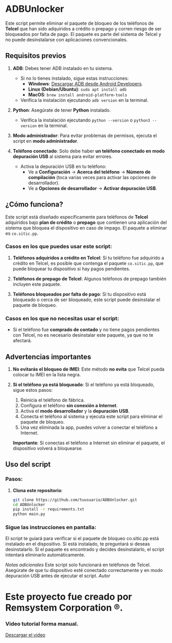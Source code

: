 # ADBUnlocker

Este script permite eliminar el paquete de bloqueo de los teléfonos de **Telcel** que han sido adquiridos a crédito o prepago y corren riesgo de ser bloqueados por falta de pago. El paquete es parte del sistema de Telcel y no puede desinstalarse con aplicaciones convencionales.

## Requisitos previos

1. **ADB**: Debes tener ADB instalado en tu sistema.
   - Si no lo tienes instalado, sigue estas instrucciones:
     - **Windows**: [Descargar ADB desde Android Developers](https://developer.android.com/studio/releases/platform-tools).
     - **Linux (Debian/Ubuntu)**: `sudo apt install adb`
     - **MacOS**: `brew install android-platform-tools`
   - Verifica la instalación ejecutando `adb version` en la terminal.

2. **Python**: Asegúrate de tener **Python** instalado.
   - Verifica la instalación ejecutando `python --version` o `python3 --version` en la terminal.

3. **Modo administrador**: Para evitar problemas de permisos, ejecuta el script en **modo administrador**.

4. **Teléfono conectado**: Solo debe haber **un teléfono conectado en modo depuración USB** al sistema para evitar errores.

   - Activa la depuración USB en tu teléfono:
     - Ve a **Configuración** -> **Acerca del teléfono** -> **Número de compilación** (toca varias veces para activar las opciones de desarrollador).
     - Ve a **Opciones de desarrollador** -> **Activar depuración USB**.

## ¿Cómo funciona?

Este script está diseñado específicamente para teléfonos de **Telcel** adquiridos bajo **plan de crédito** o **prepago** que contienen una aplicación del sistema que bloquea el dispositivo en caso de impago. El paquete a eliminar es `co.sitic.pp`.

### Casos en los que puedes usar este script:

1. **Teléfonos adquiridos a crédito en Telcel**: Si tu teléfono fue adquirido a crédito en Telcel, es posible que contenga el paquete `co.sitic.pp`, que puede bloquear tu dispositivo si hay pagos pendientes.
   
2. **Teléfonos de prepago de Telcel**: Algunos teléfonos de prepago también incluyen este paquete.

3. **Teléfonos bloqueados por falta de pago**: Si tu dispositivo está bloqueado o cerca de ser bloqueado, este script puede desinstalar el paquete de bloqueo.

### Casos en los que no necesitas usar el script:

- Si el teléfono fue **comprado de contado** y no tiene pagos pendientes con Telcel, no es necesario desinstalar este paquete, ya que no te afectará.

## Advertencias importantes

1. **No evitarás el bloqueo de IMEI**: Este método **no evita** que Telcel pueda colocar tu IMEI en la lista negra.
2. **Si el teléfono ya está bloqueado**: Si el teléfono ya está bloqueado, sigue estos pasos:
   1. Reinicia el teléfono de fábrica.
   2. Configura el teléfono **sin conexión a Internet**.
   3. Activa el **modo desarrollador** y la **depuración USB**.
   4. Conecta el teléfono al sistema y ejecuta este script para eliminar el paquete de bloqueo.
   5. Una vez eliminada la app, puedes volver a conectar el teléfono a Internet.
   
   **Importante**: Si conectas el teléfono a Internet sin eliminar el paquete, el dispositivo volverá a bloquearse.

## Uso del script

### Pasos:

1. **Clona este repositorio**:

   ```bash
   git clone https://github.com/tuusuario/ADBUnlocker.git
   cd ADBUnlocker
   pip install -r requirements.txt
   python main.py

### Sigue las instrucciones en pantalla:

El script te guiará para verificar si el paquete de bloqueo co.sitic.pp está instalado en el dispositivo.
Si está instalado, te preguntará si deseas desinstalarlo.
Si el paquete es encontrado y decides desinstalarlo, el script intentará eliminarlo automáticamente.

*Notas adicionales*
Este script solo funcionará en teléfonos de Telcel.
Asegúrate de que tu dispositivo esté conectado correctamente y en modo depuración USB antes de ejecutar el script.
*Autor*
# Este proyecto fue creado por Remsystem Corporation ®.
### Video tutorial forma manual.

[Descargar el video](video.mp4)
